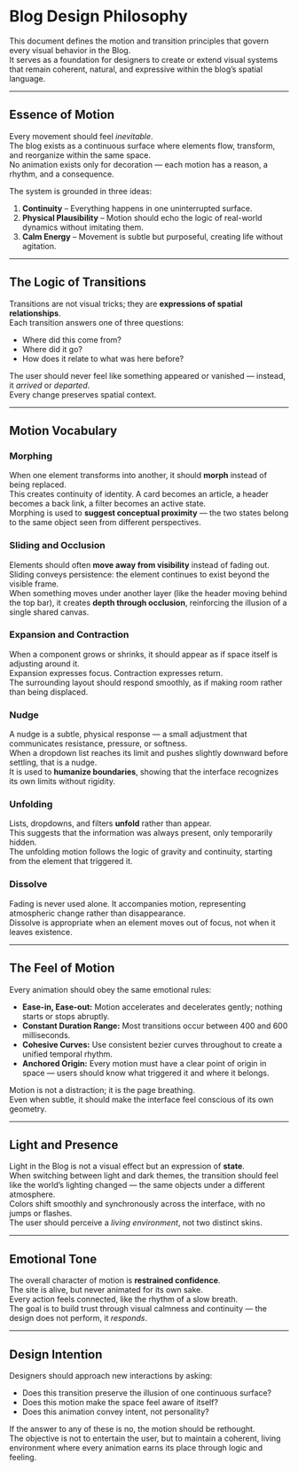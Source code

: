 # Blog Design Philosophy

This document defines the motion and transition principles that govern every visual behavior in the Blog.  
It serves as a foundation for designers to create or extend visual systems that remain coherent, natural, and expressive within the blog’s spatial language.

---

## Essence of Motion

Every movement should feel *inevitable*.  
The blog exists as a continuous surface where elements flow, transform, and reorganize within the same space.  
No animation exists only for decoration — each motion has a reason, a rhythm, and a consequence.  

The system is grounded in three ideas:
1. **Continuity** – Everything happens in one uninterrupted surface.  
2. **Physical Plausibility** – Motion should echo the logic of real-world dynamics without imitating them.  
3. **Calm Energy** – Movement is subtle but purposeful, creating life without agitation.

---

## The Logic of Transitions

Transitions are not visual tricks; they are **expressions of spatial relationships**.  
Each transition answers one of three questions:  
- Where did this come from?  
- Where did it go?  
- How does it relate to what was here before?  

The user should never feel like something appeared or vanished — instead, it *arrived* or *departed*.  
Every change preserves spatial context.

---

## Motion Vocabulary

### Morphing
When one element transforms into another, it should **morph** instead of being replaced.  
This creates continuity of identity. A card becomes an article, a header becomes a back link, a filter becomes an active state.  
Morphing is used to **suggest conceptual proximity** — the two states belong to the same object seen from different perspectives.

### Sliding and Occlusion
Elements should often **move away from visibility** instead of fading out.  
Sliding conveys persistence: the element continues to exist beyond the visible frame.  
When something moves under another layer (like the header moving behind the top bar), it creates **depth through occlusion**, reinforcing the illusion of a single shared canvas.

### Expansion and Contraction
When a component grows or shrinks, it should appear as if space itself is adjusting around it.  
Expansion expresses focus. Contraction expresses return.  
The surrounding layout should respond smoothly, as if making room rather than being displaced.

### Nudge
A nudge is a subtle, physical response — a small adjustment that communicates resistance, pressure, or softness.  
When a dropdown list reaches its limit and pushes slightly downward before settling, that is a nudge.  
It is used to **humanize boundaries**, showing that the interface recognizes its own limits without rigidity.

### Unfolding
Lists, dropdowns, and filters **unfold** rather than appear.  
This suggests that the information was always present, only temporarily hidden.  
The unfolding motion follows the logic of gravity and continuity, starting from the element that triggered it.

### Dissolve
Fading is never used alone. It accompanies motion, representing atmospheric change rather than disappearance.  
Dissolve is appropriate when an element moves out of focus, not when it leaves existence.

---

## The Feel of Motion

Every animation should obey the same emotional rules:
- **Ease-in, Ease-out:** Motion accelerates and decelerates gently; nothing starts or stops abruptly.  
- **Constant Duration Range:** Most transitions occur between 400 and 600 milliseconds.  
- **Cohesive Curves:** Use consistent bezier curves throughout to create a unified temporal rhythm.  
- **Anchored Origin:** Every motion must have a clear point of origin in space — users should know what triggered it and where it belongs.  

Motion is not a distraction; it is the page breathing.  
Even when subtle, it should make the interface feel conscious of its own geometry.

---

## Light and Presence

Light in the Blog is not a visual effect but an expression of **state**.  
When switching between light and dark themes, the transition should feel like the world’s lighting changed — the same objects under a different atmosphere.  
Colors shift smoothly and synchronously across the interface, with no jumps or flashes.  
The user should perceive a *living environment*, not two distinct skins.

---

## Emotional Tone

The overall character of motion is **restrained confidence**.  
The site is alive, but never animated for its own sake.  
Every action feels connected, like the rhythm of a slow breath.  
The goal is to build trust through visual calmness and continuity — the design does not perform, it *responds*.

---

## Design Intention

Designers should approach new interactions by asking:
- Does this transition preserve the illusion of one continuous surface?  
- Does this motion make the space feel aware of itself?  
- Does this animation convey intent, not personality?  

If the answer to any of these is no, the motion should be rethought.  
The objective is not to entertain the user, but to maintain a coherent, living environment where every animation earns its place through logic and feeling.

